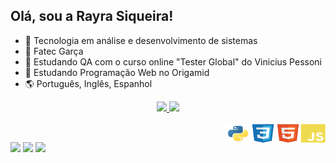 ## Olá, sou a <b>Rayra Siqueira</b>! 
- 📓 Tecnologia em análise e desenvolvimento de sistemas 
- 🌸 Fatec Garça 
- 🐛 Estudando QA com o curso online "Tester Global" do Vinicius Pessoni 
- 🎠 Estudando Programação Web no Origamid
- 🌎 Português, Inglês, Espanhol

<div align="center">
  <a href="https://github.com/rayrasiqueira">
  <img height="150em" src="https://github-readme-stats.vercel.app/api?username=rayrasiqueira&show_icons=true&theme=gruvbox_light&include_all_commits=true&count_private=true"/>
  <img height="150em" src="https://github-readme-stats.vercel.app/api/top-langs/?username=rayrasiqueira&layout=compact&langs_count=7&theme=gruvbox_light"/>
</div>
<div style="display: inline_block"><br>
  <img align="right" alt="Rayra-Js" height="30" width="40" src="https://raw.githubusercontent.com/devicons/devicon/master/icons/javascript/javascript-plain.svg">
  <img align="right" alt="Rayra-HTML" height="30" width="40" src="https://raw.githubusercontent.com/devicons/devicon/master/icons/html5/html5-original.svg">
  <img align="right" alt="Rayra-CSS" height="30" width="40" src="https://raw.githubusercontent.com/devicons/devicon/master/icons/css3/css3-original.svg">
  <img align="right" alt="Rayra-Python" height="30" width="40" src="https://raw.githubusercontent.com/devicons/devicon/master/icons/python/python-original.svg">
</div>
  
  ##
 
<div> 
  <a href="https://www.linkedin.com/in/rayrasiqueira" target="_blank"><img src="https://img.shields.io/badge/-LinkedIn-%230077B5?style=for-the-badge&logo=linkedin&logoColor=white" target="_blank"></a>
  <a href = "mailto:siqueirarayra@gmail.com"><img src="https://img.shields.io/badge/-Gmail-%23333?style=for-the-badge&logo=gmail&logoColor=white" target="_blank"></a>
  <a href="https://instagram.com/rayrasiqueira" target="_blank"><img src="https://img.shields.io/badge/-Instagram-%23E4405F?style=for-the-badge&logo=instagram&logoColor=white" target="_blank"></a> 
</div>

<!---
rayrasiqueira/rayrasiqueira is a ✨ special ✨ repository because its `README.md` (this file) appears on your GitHub profile.
You can click the Preview link to take a look at your changes.
--->
